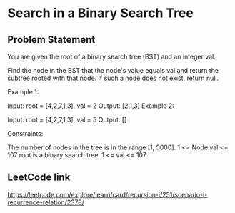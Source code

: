 # Search in a Binary Search Tree

## Problem Statement

You are given the root of a binary search tree (BST) and an integer val.

Find the node in the BST that the node's value equals val and return the subtree rooted with that node. If such a node does not exist, return null.



Example 1:


Input: root = [4,2,7,1,3], val = 2
Output: [2,1,3]
Example 2:


Input: root = [4,2,7,1,3], val = 5
Output: []


Constraints:

The number of nodes in the tree is in the range [1, 5000].
1 <= Node.val <= 107
root is a binary search tree.
1 <= val <= 107

## LeetCode link
https://leetcode.com/explore/learn/card/recursion-i/251/scenario-i-recurrence-relation/2378/